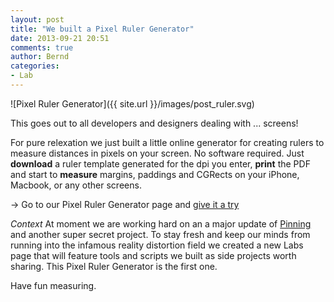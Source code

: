 ```yaml
---
layout: post
title: "We built a Pixel Ruler Generator"
date: 2013-09-21 20:51
comments: true
author: Bernd
categories:
- Lab
---
```


![Pixel Ruler Generator]({{ site.url }}/images/post_ruler.svg)

This goes out to all developers and designers dealing with ... screens!

For pure relexation we just built a little online generator for creating rulers to measure distances in pixels on your screen. No software required. Just **download** a ruler template generated for the dpi you enter, **print** the PDF and start to **measure** margins, paddings and CGRects on your iPhone, Macbook, or any other screens.

→ Go to our Pixel Ruler Generator page and [give it a try](http://labs.awwapps.com/ruler/)

*Context* At moment we are working hard on an a major update of [Pinning](http://pinning.awwapps.com) and another super secret project. To stay fresh and keep our minds from running into the infamous reality distortion field we created a new Labs page that will feature tools and scripts we built as side projects worth sharing. This Pixel Ruler Generator is the first one.

Have fun measuring.
